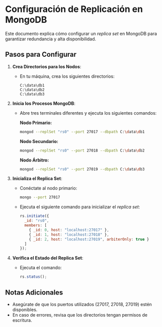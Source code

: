 # Configuración de Replicación en MongoDB

Este documento explica cómo configurar un *replica set* en MongoDB para garantizar redundancia y alta disponibilidad.

## **Pasos para Configurar**

1. **Crea Directorios para los Nodos**:
   - En tu máquina, crea los siguientes directorios:
     ```
     C:\data\db1
     C:\data\db2
     C:\data\db3
     ```

2. **Inicia los Procesos MongoDB**:
   - Abre tres terminales diferentes y ejecuta los siguientes comandos:

     **Nodo Primario:**
     ```bash
     mongod --replSet "rs0" --port 27017 --dbpath C:\data\db1
     ```

     **Nodo Secundario:**
     ```bash
     mongod --replSet "rs0" --port 27018 --dbpath C:\data\db2
     ```

     **Nodo Árbitro:**
     ```bash
     mongod --replSet "rs0" --port 27019 --dbpath C:\data\db3
     ```

3. **Inicializa el Replica Set**:
   - Conéctate al nodo primario:
     ```bash
     mongo --port 27017
     ```

   - Ejecuta el siguiente comando para inicializar el *replica set*:
     ```javascript
     rs.initiate({
       _id: "rs0",
       members: [
         { _id: 0, host: "localhost:27017" },
         { _id: 1, host: "localhost:27018" },
         { _id: 2, host: "localhost:27019", arbiterOnly: true }
       ]
     });
     ```

4. **Verifica el Estado del Replica Set**:
   - Ejecuta el comando:
     ```javascript
     rs.status();
     ```

## **Notas Adicionales**
- Asegúrate de que los puertos utilizados (27017, 27018, 27019) estén disponibles.
- En caso de errores, revisa que los directorios tengan permisos de escritura.
